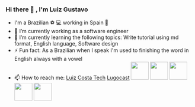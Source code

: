### Hi there 👋 , I'm Luiz Gustavo 
- I'm a Brazilian ⚽ 💻 working in Spain 🥘
- 🔭 I’m currently working as a software engineer
- 🌱 I’m currently learning the following topics: Write tutorial using md format, English language, Software design
- ⚡ Fun fact: As a Brazilian when I speak I'm used to finishing the word in English always with a vowel
- 📫 How to reach me:
<a href="https://luizcosta.tech">Luiz Costa Tech</a>
<a href="https://luizcosta.tech">Lugocast</a>
<a href="https://www.linkedin.com/in/luiz-gustavo-oliveira-costa-8989776/"><img src="https://cdn3.iconfinder.com/data/icons/popular-services-brands/512/linkedin-256.png" width=48></img></a>
<a href="https://twitter.com/lugoli"><img src="https://cdn3.iconfinder.com/data/icons/popular-services-brands/512/twitter-128.png" width="48"/></a>
<a href="https://dev.to/luizgustavocosta"><img src="https://cdn4.iconfinder.com/data/icons/logos-and-brands-1/512/84_Dev_logo_logos-512.png" width=48></a>
<a href="https://medium.com/@gugalins"><img src="https://cdn1.iconfinder.com/data/icons/social-media-circle-7/512/Circled_Medium_svg5-128.png" width=48></a>
<a href="https://open.spotify.com/show/1h84EVb5mCvzpblNVXwWdV"><img src="https://cdn3.iconfinder.com/data/icons/popular-services-brands/512/spotify-512.png" width=48/></a>
<!--
**luizgustavocosta/luizgustavocosta** is a ✨ _special_ ✨ repository because its `README.md` (this file) appears on your GitHub profile.

Here are some ideas to get you started:

- 🔭 I’m currently working on ...
- 🌱 I’m currently learning ...
- 👯 I’m looking to collaborate on ...
- 🤔 I’m looking for help with ...
- 💬 Ask me about ...
- 📫 How to reach me: ...
- 😄 Pronouns: ...
- ⚡ Fun fact: ...
-->
